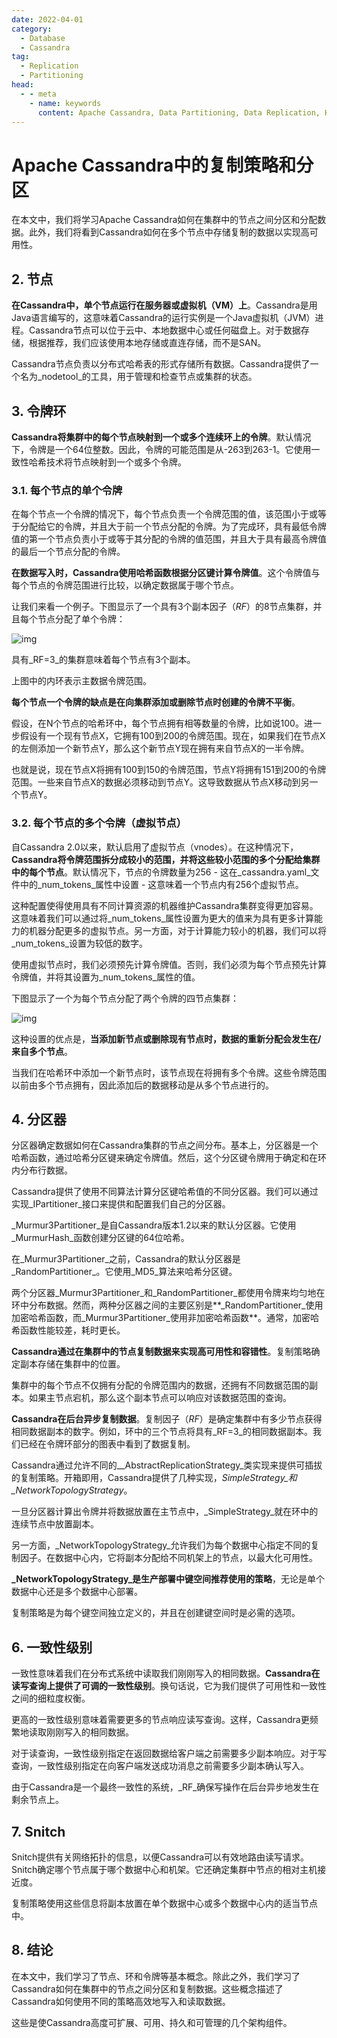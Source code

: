 ```yaml
---
date: 2022-04-01
category:
  - Database
  - Cassandra
tag:
  - Replication
  - Partitioning
head:
  - - meta
    - name: keywords
      content: Apache Cassandra, Data Partitioning, Data Replication, High Availability, Consistency Level
---
```

# Apache Cassandra中的复制策略和分区

在本文中，我们将学习Apache Cassandra如何在集群中的节点之间分区和分配数据。此外，我们将看到Cassandra如何在多个节点中存储复制的数据以实现高可用性。

## 2. 节点

**在Cassandra中，单个节点运行在服务器或虚拟机（VM）上**。Cassandra是用Java语言编写的，这意味着Cassandra的运行实例是一个Java虚拟机（JVM）进程。Cassandra节点可以位于云中、本地数据中心或任何磁盘上。对于数据存储，根据推荐，我们应该使用本地存储或直连存储，而不是SAN。

Cassandra节点负责以分布式哈希表的形式存储所有数据。Cassandra提供了一个名为_nodetool_的工具，用于管理和检查节点或集群的状态。

## 3. 令牌环

**Cassandra将集群中的每个节点映射到一个或多个连续环上的令牌**。默认情况下，令牌是一个64位整数。因此，令牌的可能范围是从-263到263-1。它使用一致性哈希技术将节点映射到一个或多个令牌。

### 3.1. 每个节点的单个令牌

在每个节点一个令牌的情况下，每个节点负责一个令牌范围的值，该范围小于或等于分配给它的令牌，并且大于前一个节点分配的令牌。为了完成环，具有最低令牌值的第一个节点负责小于或等于其分配的令牌的值范围，并且大于具有最高令牌值的最后一个节点分配的令牌。

**在数据写入时，Cassandra使用哈希函数根据分区键计算令牌值**。这个令牌值与每个节点的令牌范围进行比较，以确定数据属于哪个节点。

让我们来看一个例子。下图显示了一个具有3个副本因子（_RF_）的8节点集群，并且每个节点分配了单个令牌：

![img](https://www.baeldung.com/wp-content/uploads/2021/12/SingleTokenPerNode.png)

具有_RF=3_的集群意味着每个节点有3个副本。

上图中的内环表示主数据令牌范围。

**每个节点一个令牌的缺点是在向集群添加或删除节点时创建的令牌不平衡**。

假设，在N个节点的哈希环中，每个节点拥有相等数量的令牌，比如说100。进一步假设有一个现有节点X，它拥有100到200的令牌范围。现在，如果我们在节点X的左侧添加一个新节点Y，那么这个新节点Y现在拥有来自节点X的一半令牌。

也就是说，现在节点X将拥有100到150的令牌范围，节点Y将拥有151到200的令牌范围。一些来自节点X的数据必须移动到节点Y。这导致数据从节点X移动到另一个节点Y。

### 3.2. 每个节点的多个令牌（虚拟节点）

自Cassandra 2.0以来，默认启用了虚拟节点（vnodes）。在这种情况下，**Cassandra将令牌范围拆分成较小的范围，并将这些较小范围的多个分配给集群中的每个节点**。默认情况下，节点的令牌数量为256 - 这在_cassandra.yaml_文件中的_num_tokens_属性中设置 - 这意味着一个节点内有256个虚拟节点。

这种配置使得使用具有不同计算资源的机器维护Cassandra集群变得更加容易。这意味着我们可以通过将_num_tokens_属性设置为更大的值来为具有更多计算能力的机器分配更多的虚拟节点。另一方面，对于计算能力较小的机器，我们可以将_num_tokens_设置为较低的数字。

使用虚拟节点时，我们必须预先计算令牌值。否则，我们必须为每个节点预先计算令牌值，并将其设置为_num_tokens_属性的值。

下图显示了一个为每个节点分配了两个令牌的四节点集群：

![img](https://www.baeldung.com/wp-content/uploads/2021/12/vNodes.png)

这种设置的优点是，**当添加新节点或删除现有节点时，数据的重新分配会发生在/来自多个节点**。

当我们在哈希环中添加一个新节点时，该节点现在将拥有多个令牌。这些令牌范围以前由多个节点拥有，因此添加后的数据移动是从多个节点进行的。

## 4. 分区器

分区器确定数据如何在Cassandra集群的节点之间分布。基本上，分区器是一个哈希函数，通过哈希分区键来确定令牌值。然后，这个分区键令牌用于确定和在环内分布行数据。

Cassandra提供了使用不同算法计算分区键哈希值的不同分区器。我们可以通过实现_IPartitioner_接口来提供和配置我们自己的分区器。

_Murmur3Partitioner_是自Cassandra版本1.2以来的默认分区器。它使用_MurmurHash_函数创建分区键的64位哈希。

在_Murmur3Partitioner_之前，Cassandra的默认分区器是_RandomPartitioner_。它使用_MD5_算法来哈希分区键。

两个分区器_Murmur3Partitioner_和_RandomPartitioner_都使用令牌来均匀地在环中分布数据。然而，两种分区器之间的主要区别是**_RandomPartitioner_使用加密哈希函数，而_Murmur3Partitioner_使用非加密哈希函数**。通常，加密哈希函数性能较差，耗时更长。

**Cassandra通过在集群中的节点复制数据来实现高可用性和容错性**。复制策略确定副本存储在集群中的位置。

集群中的每个节点不仅拥有分配的令牌范围内的数据，还拥有不同数据范围的副本。如果主节点宕机，那么这个副本节点可以响应对该数据范围的查询。

**Cassandra在后台异步复制数据**。复制因子（_RF_）是确定集群中有多少节点获得相同数据副本的数字。例如，环中的三个节点将具有_RF=3_的相同数据副本。我们已经在令牌环部分的图表中看到了数据复制。

Cassandra通过允许不同的__AbstractReplicationStrategy_类实现来提供可插拔的复制策略。开箱即用，Cassandra提供了几种实现，_SimpleStrategy_和_NetworkTopologyStrategy_。

一旦分区器计算出令牌并将数据放置在主节点中，_SimpleStrategy_就在环中的连续节点中放置副本。

另一方面，_NetworkTopologyStrategy_允许我们为每个数据中心指定不同的复制因子。在数据中心内，它将副本分配给不同机架上的节点，以最大化可用性。

**_NetworkTopologyStrategy_是生产部署中键空间推荐使用的策略**，无论是单个数据中心还是多个数据中心部署。

复制策略是为每个键空间独立定义的，并且在创建键空间时是必需的选项。

## 6. 一致性级别

一致性意味着我们在分布式系统中读取我们刚刚写入的相同数据。**Cassandra在读写查询上提供了可调的一致性级别**。换句话说，它为我们提供了可用性和一致性之间的细粒度权衡。

更高的一致性级别意味着需要更多的节点响应读写查询。这样，Cassandra更频繁地读取刚刚写入的相同数据。

对于读查询，一致性级别指定在返回数据给客户端之前需要多少副本响应。对于写查询，一致性级别指定在向客户端发送成功消息之前需要多少副本确认写入。

由于Cassandra是一个最终一致性的系统，_RF_确保写操作在后台异步地发生在剩余节点上。

## 7. Snitch

Snitch提供有关网络拓扑的信息，以便Cassandra可以有效地路由读写请求。Snitch确定哪个节点属于哪个数据中心和机架。它还确定集群中节点的相对主机接近度。

复制策略使用这些信息将副本放置在单个数据中心或多个数据中心内的适当节点中。

## 8. 结论

在本文中，我们学习了节点、环和令牌等基本概念。除此之外，我们学习了Cassandra如何在集群中的节点之间分区和复制数据。这些概念描述了Cassandra如何使用不同的策略高效地写入和读取数据。

这些是使Cassandra高度可扩展、可用、持久和可管理的几个架构组件。